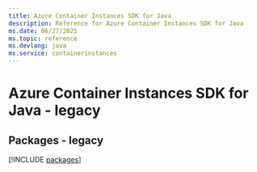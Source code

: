 ```yaml
---
title: Azure Container Instances SDK for Java
description: Reference for Azure Container Instances SDK for Java
ms.date: 06/27/2025
ms.topic: reference
ms.devlang: java
ms.service: containerinstances
---
```

# Azure Container Instances SDK for Java - legacy
## Packages - legacy
[!INCLUDE [packages](container-instances-index.md)]